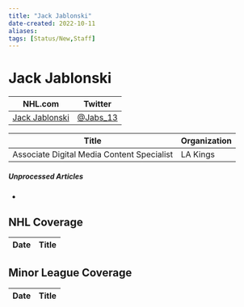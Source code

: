 ```yaml
---
title: "Jack Jablonski"
date-created: 2022-10-11
aliases: 
tags: [Status/New,Staff]
---
```


# Jack Jablonski

NHL.com | Twitter
-|-
[Jack Jablonski]() | [@Jabs_13](https://twitter.com/Jabs_13)

Title | Organization 
--- | ---
Associate Digital Media Content Specialist | LA Kings

##### Unprocessed Articles
- 

## NHL  Coverage
Date | Title
---|---



## Minor League Coverage
Date | Title
---|---



